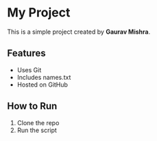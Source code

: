 # My Project

This is a simple project created by **Gaurav Mishra**.

## Features
- Uses Git
- Includes names.txt
- Hosted on GitHub

## How to Run
1. Clone the repo
2. Run the script
